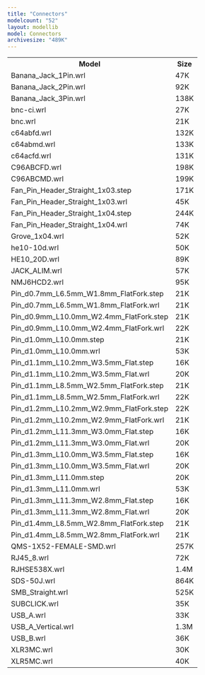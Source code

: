 ```yaml
---
title: "Connectors"
modelcount: "52"
layout: modellib
model: Connectors
archivesize: "489K"
---
```


<table><tr>
<th>Model</th>
<th>Size</th>
</tr>
<tr><td>Banana_Jack_1Pin.wrl</td><td>47K</td></tr>
<tr><td>Banana_Jack_2Pin.wrl</td><td>92K</td></tr>
<tr><td>Banana_Jack_3Pin.wrl</td><td>138K</td></tr>
<tr><td>bnc-ci.wrl</td><td>27K</td></tr>
<tr><td>bnc.wrl</td><td>21K</td></tr>
<tr><td>c64abfd.wrl</td><td>132K</td></tr>
<tr><td>c64abmd.wrl</td><td>133K</td></tr>
<tr><td>c64acfd.wrl</td><td>131K</td></tr>
<tr><td>C96ABCFD.wrl</td><td>198K</td></tr>
<tr><td>C96ABCMD.wrl</td><td>199K</td></tr>
<tr><td>Fan_Pin_Header_Straight_1x03.step</td><td>171K</td></tr>
<tr><td>Fan_Pin_Header_Straight_1x03.wrl</td><td>45K</td></tr>
<tr><td>Fan_Pin_Header_Straight_1x04.step</td><td>244K</td></tr>
<tr><td>Fan_Pin_Header_Straight_1x04.wrl</td><td>74K</td></tr>
<tr><td>Grove_1x04.wrl</td><td>52K</td></tr>
<tr><td>he10-10d.wrl</td><td>50K</td></tr>
<tr><td>HE10_20D.wrl</td><td>89K</td></tr>
<tr><td>JACK_ALIM.wrl</td><td>57K</td></tr>
<tr><td>NMJ6HCD2.wrl</td><td>95K</td></tr>
<tr><td>Pin_d0.7mm_L6.5mm_W1.8mm_FlatFork.step</td><td>21K</td></tr>
<tr><td>Pin_d0.7mm_L6.5mm_W1.8mm_FlatFork.wrl</td><td>21K</td></tr>
<tr><td>Pin_d0.9mm_L10.0mm_W2.4mm_FlatFork.step</td><td>21K</td></tr>
<tr><td>Pin_d0.9mm_L10.0mm_W2.4mm_FlatFork.wrl</td><td>22K</td></tr>
<tr><td>Pin_d1.0mm_L10.0mm.step</td><td>21K</td></tr>
<tr><td>Pin_d1.0mm_L10.0mm.wrl</td><td>53K</td></tr>
<tr><td>Pin_d1.1mm_L10.2mm_W3.5mm_Flat.step</td><td>16K</td></tr>
<tr><td>Pin_d1.1mm_L10.2mm_W3.5mm_Flat.wrl</td><td>20K</td></tr>
<tr><td>Pin_d1.1mm_L8.5mm_W2.5mm_FlatFork.step</td><td>21K</td></tr>
<tr><td>Pin_d1.1mm_L8.5mm_W2.5mm_FlatFork.wrl</td><td>22K</td></tr>
<tr><td>Pin_d1.2mm_L10.2mm_W2.9mm_FlatFork.step</td><td>22K</td></tr>
<tr><td>Pin_d1.2mm_L10.2mm_W2.9mm_FlatFork.wrl</td><td>21K</td></tr>
<tr><td>Pin_d1.2mm_L11.3mm_W3.0mm_Flat.step</td><td>16K</td></tr>
<tr><td>Pin_d1.2mm_L11.3mm_W3.0mm_Flat.wrl</td><td>20K</td></tr>
<tr><td>Pin_d1.3mm_L10.0mm_W3.5mm_Flat.step</td><td>16K</td></tr>
<tr><td>Pin_d1.3mm_L10.0mm_W3.5mm_Flat.wrl</td><td>20K</td></tr>
<tr><td>Pin_d1.3mm_L11.0mm.step</td><td>20K</td></tr>
<tr><td>Pin_d1.3mm_L11.0mm.wrl</td><td>53K</td></tr>
<tr><td>Pin_d1.3mm_L11.3mm_W2.8mm_Flat.step</td><td>16K</td></tr>
<tr><td>Pin_d1.3mm_L11.3mm_W2.8mm_Flat.wrl</td><td>20K</td></tr>
<tr><td>Pin_d1.4mm_L8.5mm_W2.8mm_FlatFork.step</td><td>21K</td></tr>
<tr><td>Pin_d1.4mm_L8.5mm_W2.8mm_FlatFork.wrl</td><td>21K</td></tr>
<tr><td>QMS-1X52-FEMALE-SMD.wrl</td><td>257K</td></tr>
<tr><td>RJ45_8.wrl</td><td>72K</td></tr>
<tr><td>RJHSE538X.wrl</td><td>1.4M</td></tr>
<tr><td>SDS-50J.wrl</td><td>864K</td></tr>
<tr><td>SMB_Straight.wrl</td><td>525K</td></tr>
<tr><td>SUBCLICK.wrl</td><td>35K</td></tr>
<tr><td>USB_A.wrl</td><td>33K</td></tr>
<tr><td>USB_A_Vertical.wrl</td><td>1.3M</td></tr>
<tr><td>USB_B.wrl</td><td>36K</td></tr>
<tr><td>XLR3MC.wrl</td><td>30K</td></tr>
<tr><td>XLR5MC.wrl</td><td>40K</td></tr>
